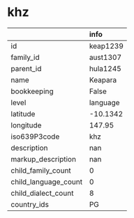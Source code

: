 # khz
|                      | info     |
|:---------------------|:---------|
| id                   | keap1239 |
| family_id            | aust1307 |
| parent_id            | hula1245 |
| name                 | Keapara  |
| bookkeeping          | False    |
| level                | language |
| latitude             | -10.1342 |
| longitude            | 147.95   |
| iso639P3code         | khz      |
| description          | nan      |
| markup_description   | nan      |
| child_family_count   | 0        |
| child_language_count | 0        |
| child_dialect_count  | 8        |
| country_ids          | PG       |